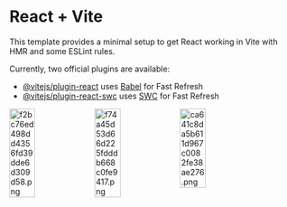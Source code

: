 # React + Vite

This template provides a minimal setup to get React working in Vite with HMR and some ESLint rules.

Currently, two official plugins are available:

- [@vitejs/plugin-react](https://github.com/vitejs/vite-plugin-react/blob/main/packages/plugin-react/README.md) uses [Babel](https://babeljs.io/) for Fast Refresh
- [@vitejs/plugin-react-swc](https://github.com/vitejs/vite-plugin-react-swc) uses [SWC](https://swc.rs/) for Fast Refresh
<div style="display: flex">
  
<img style="width: 30%;" src="https://imgtr.ee/images/2024/07/27/f2bc76ed498dd4356fd39dde6d309d58.png" alt="f2bc76ed498dd4356fd39dde6d309d58.png" border="0">
<img style="width: 30%;" src="https://imgtr.ee/images/2024/07/27/f74a45d53d66d225fdddb668c0fe9417.png" alt="f74a45d53d66d225fdddb668c0fe9417.png" border="0">
<img style="width: 30%;" src="https://imgtr.ee/images/2024/07/27/ca641c8da5b611d967c0082fe38ae276.png" alt="ca641c8da5b611d967c0082fe38ae276.png" border="0">
</div>
